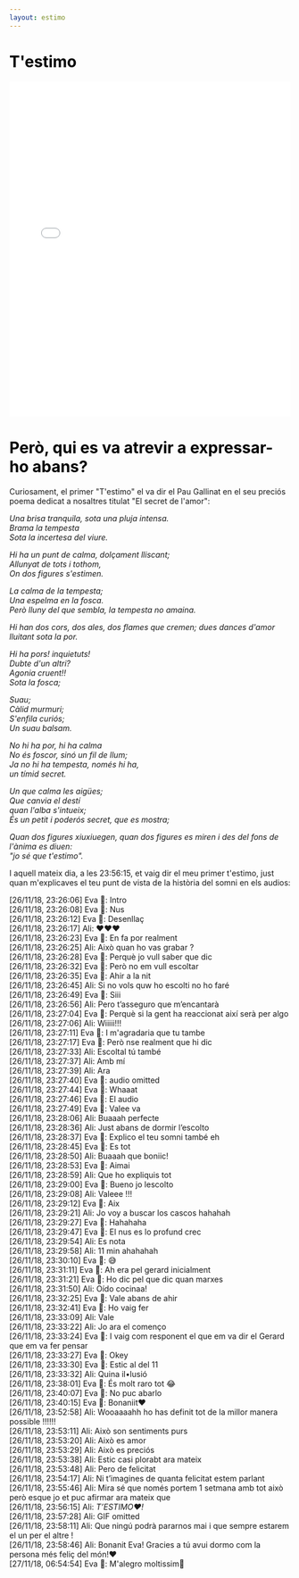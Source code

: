```yaml
---
layout: estimo
---
```


# <span style="color: #000000;">T'estimo</span>
<div>
<p>

</p>
<p>
</p>
</div>

<div style="text-align: center; margin: 0 auto;">
  <!-- Replace the following line with your actual graph code -->
  <iframe src="assets/plots/007_Estimo_count.html" style="width: 100%; height: 600px; border: none;"></iframe>
</div>





# <span style="color: #000000;">Però, qui es va atrevir a expressar-ho abans?</span>
Curiosament, el primer "T'estimo" el va dir el Pau Gallinat en el seu preciós poema dedicat a nosaltres titulat "El secret de l'amor":


*Una brisa tranquila, sota una pluja intensa.* <br>
*Brama la tempesta* <br>
*Sota la incertesa del viure.* <br>

*Hi ha un punt de calma, dolçament lliscant;* <br>
*Allunyat de tots i tothom,* <br>
*On dos figures s'estimen.* <br>

*La calma de la tempesta;* <br>
*Una espelma en la fosca.* <br>
*Però lluny del que sembla, la tempesta no amaina.* <br>

*Hi han dos cors, dos ales, dos flames que cremen; dues dances d'amor lluitant sota la por.* <br>

*Hi ha pors! inquietuts!* <br>
*Dubte d'un altri?* <br>
*Agonia cruent!!* <br>
*Sota la fosca;* <br>

*Suau;* <br>
*Càlid murmuri;* <br>
*S'enfila curiós;* <br>
*Un suau balsam.* <br>

*No hi ha por, hi ha calma* <br>
*No és foscor, sinó un fil de llum;* <br>
*Ja no hi ha tempesta, només hi ha,* <br>
*un tímid secret.* <br>

*Un que calma les aigües;* <br>
*Que canvia el destí* <br>
*quan l'alba s'intueix;* <br>
*És un petit i poderós secret, que es mostra;* <br>

*Quan dos figures xiuxiuegen, quan dos figures es miren i des del fons de l'ànima es diuen:* <br>
*"jo sé que t'estimo".* <br>

<div>
I aquell mateix dia, a les 23:56:15, et vaig dir el meu primer t'estimo, just quan m'explicaves el teu punt de vista de la història del somni en els audios:
</div>

[26/11/18, 23:26:06] Eva 🌸: Intro<br>
[26/11/18, 23:26:08] Eva 🌸: Nus<br>
[26/11/18, 23:26:12] Eva 🌸: Desenllaç<br>
[26/11/18, 23:26:17] Ali: ♥️♥️♥️<br>
[26/11/18, 23:26:23] Eva 🌸: En fa por realment<br>
[26/11/18, 23:26:25] Ali: Això quan ho vas grabar ?<br>
[26/11/18, 23:26:28] Eva 🌸: Perquè jo vull saber que dic<br>
[26/11/18, 23:26:32] Eva 🌸: Però no em vull escoltar<br>
[26/11/18, 23:26:35] Eva 🌸: Ahir a la nit<br>
[26/11/18, 23:26:45] Ali: Si no vols quw ho escolti no ho faré<br>
[26/11/18, 23:26:49] Eva 🌸: Siii<br>
[26/11/18, 23:26:56] Ali: Pero t’asseguro que m’encantarà<br>
[26/11/18, 23:27:04] Eva 🌸: Perquè si la gent ha reaccionat així serà per algo<br>
[26/11/18, 23:27:06] Ali: Wiiiii!!!<br>
[26/11/18, 23:27:11] Eva 🌸: I m'agradaria que tu tambe<br>
[26/11/18, 23:27:17] Eva 🌸: Però nse realment que hi dic<br>
[26/11/18, 23:27:33] Ali: Escoltal tú també<br>
[26/11/18, 23:27:37] Ali: Amb mí<br>
[26/11/18, 23:27:39] Ali: Ara<br>
[26/11/18, 23:27:40] Eva 🌸: audio omitted<br>
[26/11/18, 23:27:44] Eva 🌸: Whaaat<br>
[26/11/18, 23:27:46] Eva 🌸: El audio<br>
[26/11/18, 23:27:49] Eva 🌸: Valee va<br>
[26/11/18, 23:28:06] Ali: Buaaah perfecte<br>
[26/11/18, 23:28:36] Ali: Just abans de dormir l’escolto<br>
[26/11/18, 23:28:37] Eva 🌸: Explico el teu somni també eh<br>
[26/11/18, 23:28:45] Eva 🌸: Es tot<br>
[26/11/18, 23:28:50] Ali: Buaaah que boniic!<br>
[26/11/18, 23:28:53] Eva 🌸: Aimai<br>
[26/11/18, 23:28:59] Ali: Que ho expliquis tot<br>
[26/11/18, 23:29:00] Eva 🌸: Bueno jo lescolto<br>
[26/11/18, 23:29:08] Ali: Valeee !!!<br>
[26/11/18, 23:29:12] Eva 🌸: Aix<br>
[26/11/18, 23:29:21] Ali: Jo voy a buscar los cascos hahahah<br>
[26/11/18, 23:29:27] Eva 🌸: Hahahaha<br>
[26/11/18, 23:29:47] Eva 🌸: El nus es lo profund crec<br>
[26/11/18, 23:29:54] Ali: Es nota<br>
[26/11/18, 23:29:58] Ali: 11 min ahahahah<br>
[26/11/18, 23:30:10] Eva 🌸: 😅<br>
[26/11/18, 23:31:11] Eva 🌸: Ah era pel gerard inicialment<br>
[26/11/18, 23:31:21] Eva 🌸: Ho dic pel que dic quan marxes<br>
[26/11/18, 23:31:50] Ali: Oído cocinaa!<br>
[26/11/18, 23:32:25] Eva 🌸: Vale abans de ahir<br>
[26/11/18, 23:32:41] Eva 🌸: Ho vaig fer<br>
[26/11/18, 23:33:09] Ali: Vale<br>
[26/11/18, 23:33:22] Ali: Jo ara el començo<br>
[26/11/18, 23:33:24] Eva 🌸: I vaig com responent el que em va dir el Gerard que em va fer pensar<br>
[26/11/18, 23:33:27] Eva 🌸: Okey<br>
[26/11/18, 23:33:30] Eva 🌸: Estic al del 11<br>
[26/11/18, 23:33:32] Ali: Quina il•lusió<br>
[26/11/18, 23:38:01] Eva 🌸: És molt raro tot 😂<br>
[26/11/18, 23:40:07] Eva 🌸: No puc abarlo<br>
[26/11/18, 23:40:15] Eva 🌸: Bonaniit♥️<br>
[26/11/18, 23:52:58] Ali: Wooaaaahh ho has definit tot de la millor manera possible !!!!!!<br>
[26/11/18, 23:53:11] Ali: Això son sentiments purs<br>
[26/11/18, 23:53:20] Ali: Això es amor<br>
[26/11/18, 23:53:29] Ali: Això es preciós<br>
[26/11/18, 23:53:38] Ali: Estic casi plorabt ara mateix<br>
[26/11/18, 23:53:48] Ali: Pero de felicitat<br>
[26/11/18, 23:54:17] Ali: Ni t’imagines de quanta felicitat estem parlant<br>
[26/11/18, 23:55:46] Ali: Mira sé que només portem 1 setmana amb tot això però esque jo et puc afirmar ara mateix que<br>
[26/11/18, 23:56:15] Ali: *T’ESTIMO♥️!*<br>
[26/11/18, 23:57:28] Ali: GIF omitted<br>
[26/11/18, 23:58:11] Ali: Que ningú podrà pararnos mai i que sempre estarem el un per el altre !<br>
[26/11/18, 23:58:46] Ali: Bonanit Eva! Gracies a tú avui dormo com la persona més feliç del món!♥️<br>
[27/11/18, 06:54:54] Eva 🌸: M'alegro moltissim🙈<br>

